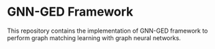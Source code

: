 #  GNN-GED Framework

This repository contains the implementation of GNN-GED framework to perform graph matching learning with graph neural networks.
